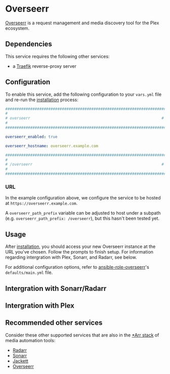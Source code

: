 # Overseerr

[Overseerr](https://www.overseerr.org/) is a request management and media discovery tool for the Plex ecosystem.

## Dependencies

This service requires the following other services:

- a [Traefik](traefik.md) reverse-proxy server

## Configuration

To enable this service, add the following configuration to your `vars.yml` file and re-run the [installation](../installing.md) process:

```yaml
########################################################################
#                                                                      #
# overseerr                                                          #
#                                                                      #
########################################################################

overseerr_enabled: true

overseerr_hostname: overseerr.example.com

########################################################################
#                                                                      #
# /overseerr                                                         #
#                                                                      #
########################################################################
```

### URL

In the example configuration above, we configure the service to be hosted at `https://overseerr.example.com`.

A `overseerr_path_prefix` variable can be adjusted to host under a subpath (e.g. `overseerr_path_prefix: /overseerr`), but this hasn't been tested yet.

## Usage

After [installation](../installing.md), you should access your new Overseerr instance at the URL you've chosen. Follow the prompts to finish setup. For information regarding intergration with Plex, Sonarr, and Radarr, see below.

For additional configuration options, refer to [ansible-role-overseerr](https://github.com/spatterIight/ansible-role-overseerr)'s `defaults/main.yml` file.

## Intergration with Sonarr/Radarr

## Intergration with Plex

## Recommended other services

Consider these other supported services that are also in the [*Arr stack](https://wiki.servarr.com/) of media automation tools:

- [Radarr](radarr.md)
- [Sonarr](sonarr.md)
- [Jackett](jackett.md)
- [Overseerr](overseerr.md)
